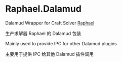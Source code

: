 # Raphael.Dalamud

Dalamud Wrapper for Craft Solver [Raphael](https://github.com/KonaeAkira/raphael-rs)

生产求解器 Raphael 的 Dalamud 包装

Mainly used to provide IPC for other Dalamud plugins

主要用于提供 IPC 给其他 Dalamud 插件调用